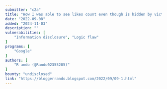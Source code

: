 ```yaml
---
submitter: "c2a"
title: "How I was able to see likes count even though is hidden by victim | YouTube"
date: "2022-09-08"
added: "2024-11-03"
description: ""
vulnerabilities: [
    "Information disclosure", "Logic flaw"
]
programs: [
    "Google"
]
authors: [
    "R ando (@Rando02355205)"
]
bounty: "undisclosed"
link: "https://bloggerrando.blogspot.com/2022/09/09-1.html"
---
```




